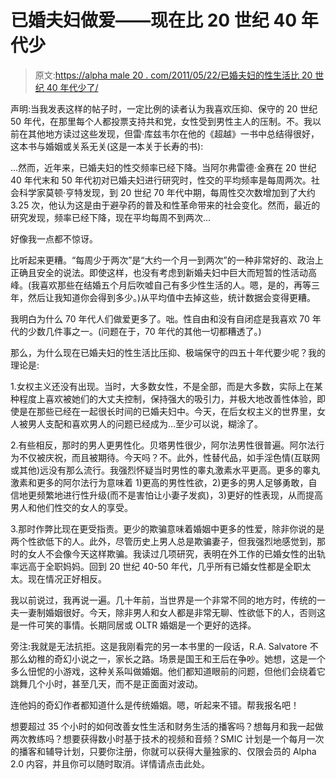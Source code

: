 # 已婚夫妇做爱——现在比 20 世纪 40 年代少

> 原文:[https://alpha male 20 . com/2011/05/22/已婚夫妇的性生活比 20 世纪 40 年代少了/](https://alphamale20.com/2011/05/22/married-couples-have-less-sex-now-than-in-the-1940s/)

声明:当我发表这样的帖子时，一定比例的读者认为我喜欢压抑、保守的 20 世纪 50 年代，在那里每个人都投票支持共和党，女性受到男性主人的压制。不。我以前在其他地方读过这些发现，但雷·库兹韦尔在他的《超越》一书中总结得很好，这本书与婚姻或关系无关(这是一本关于长寿的书):

...然而，近年来，已婚夫妇的性交频率已经下降。当阿尔弗雷德·金赛在 20 世纪 40 年代末和 50 年代初对已婚夫妇进行研究时，性交的平均频率是每周两次。社会科学家莫顿·亨特发现，到 20 世纪 70 年代中期，每周性交次数增加到了大约 3.25 次，他认为这是由于避孕药的普及和性革命带来的社会变化。然而，最近的研究发现，频率已经下降，现在平均每周不到两次...

好像我一点都不惊讶。

比听起来更糟。“每周少于两次”是“大约一个月一到两次”的一种非常好的、政治上正确且安全的说法。即使这样，也没有考虑到新婚夫妇中巨大而短暂的性活动高峰。(我喜欢那些在结婚五个月后吹嘘自己有多少性生活的人。嗯，是的，再等三年，然后让我知道你会得到多少。)从平均值中去掉这些，统计数据会变得更糟。

我明白为什么 70 年代人们做爱更多了。咄。性自由和没有自闭症是我喜欢 70 年代的少数几件事之一。(问题在于，70 年代的其他一切都糟透了。)

那么，为什么现在已婚夫妇的性生活比压抑、极端保守的四五十年代要少呢？我的理论是:

1.女权主义还没有出现。当时，大多数女性，不是全部，而是大多数，实际上在某种程度上喜欢被她们的大丈夫控制，保持强大的吸引力，并极大地改善性体验，即使是在那些已经在一起很长时间的已婚夫妇中。今天，在后女权主义的世界里，女人被男人支配和喜欢男人的问题已经成为...至少可以说，糊涂了。

2.有些相反，那时的男人更男性化。贝塔男性很少，阿尔法男性很普遍。阿尔法行为不仅被庆祝，而且被期待。今天吗？不。此外，性替代品，如手淫色情(互联网或其他)远没有那么流行。我强烈怀疑当时男性的睾丸激素水平更高。更多的睾丸激素和更多的阿尔法行为意味着 1)更高的男性性欲，2)更多的男人足够勇敢，自信地更频繁地进行性升级(而不是害怕让小妻子发疯)，3)更好的性表现，从而提高男人和他们性交的女人的享受。

3.那时作弊比现在更受指责。更少的欺骗意味着婚姻中更多的性爱，除非你说的是两个性欲低下的人。此外，尽管历史上男人总是欺骗妻子，但我强烈地感觉到，那时的女人不会像今天这样欺骗。我读过几项研究，表明在外工作的已婚女性的出轨率远高于全职妈妈。回到 20 世纪 40-50 年代，几乎所有已婚女性都是全职太太。现在情况正好相反。

我以前说过，我再说一遍。几十年前，当世界是一个非常不同的地方时，传统的一夫一妻制婚姻很好。今天，除非男人和女人都是非常无聊、性欲低下的人，否则这是一件可笑的事情。长期同居或 OLTR 婚姻是一个更好的选择。

旁注:我就是无法抗拒。这是我刚看完的另一本书里的一段话，R.A. Salvatore 不那么幼稚的奇幻小说之一，家长之路。场景是国王和王后在争吵。她想，这是一个多么忸怩的小游戏，这种关系叫做婚姻。他们都知道眼前的问题，但他们会绕着它跳舞几个小时，甚至几天，而不是正面面对波动。

连他妈的奇幻作者都知道什么是传统婚姻。嗯，听起来不错。帮我报名吧！

想要超过 35 个小时的如何改善女性生活和财务生活的播客吗？想每月和我一起做两次教练吗？想要获得数小时基于技术的视频和音频？SMIC 计划是一个每月一次的播客和辅导计划，只要你注册，你就可以获得大量独家的、仅限会员的 Alpha 2.0 内容，并且你可以随时取消。详情请点击此处。